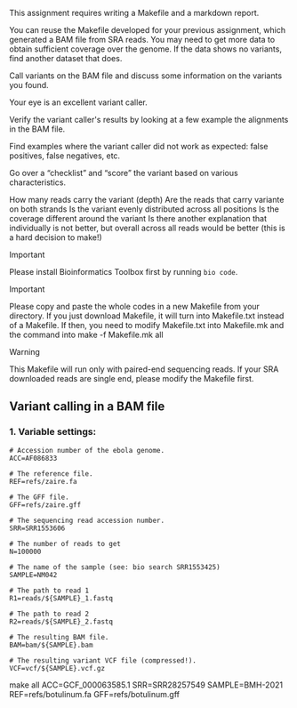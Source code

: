 This assignment requires writing a Makefile and a markdown report.

You can reuse the Makefile developed for your previous assignment, which generated a BAM file from SRA reads. You may need to get more data to obtain sufficient coverage over the genome. If the data shows no variants, find another dataset that does.

Call variants on the BAM file and discuss some information on the variants you found.

Your eye is an excellent variant caller.

Verify the variant caller's results by looking at a few example the alignments in the BAM file.

Find examples where the variant caller did not work as expected: false positives, false negatives, etc.

Go over a “checklist” and “score” the variant based on various characteristics.

How many reads carry the variant (depth)
Are the reads that carry variante on both strands
Is the variant evenly distributed across all positions
Is the coverage different around the variant
Is there another explanation that individually is not better, 
but overall across all reads would be better (this is a hard decision to make!)

> [!IMPORTANT]  
> Please install Bioinformatics Toolbox first by running `bio code`.

> [!IMPORTANT]
> Please copy and paste the whole codes in a new Makefile from your directory. If you just download Makefile, it will turn into Makefile.txt instead of a Makefile. If then, you need to modify Makefile.txt into Makefile.mk and the command into make -f Makefile.mk all

> [!WARNING]  
> This Makefile will run only with paired-end sequencing reads. If your SRA downloaded reads are single end, please modify the Makefile first.

## Variant calling in a BAM file

### 1. Variable settings:

```
# Accession number of the ebola genome.
ACC=AF086833

# The reference file.
REF=refs/zaire.fa

# The GFF file.
GFF=refs/zaire.gff

# The sequencing read accession number.
SRR=SRR1553606

# The number of reads to get
N=100000

# The name of the sample (see: bio search SRR1553425)
SAMPLE=NM042

# The path to read 1
R1=reads/${SAMPLE}_1.fastq

# The path to read 2
R2=reads/${SAMPLE}_2.fastq

# The resulting BAM file.
BAM=bam/${SAMPLE}.bam

# The resulting variant VCF file (compressed!).
VCF=vcf/${SAMPLE}.vcf.gz
```

make all  ACC=GCF_000063585.1 SRR=SRR28257549 SAMPLE=BMH-2021 REF=refs/botulinum.fa GFF=refs/botulinum.gff
